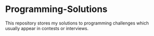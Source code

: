 # Programming-Solutions

This repository stores my solutions to programming challenges which usually appear in contests or interviews. 
